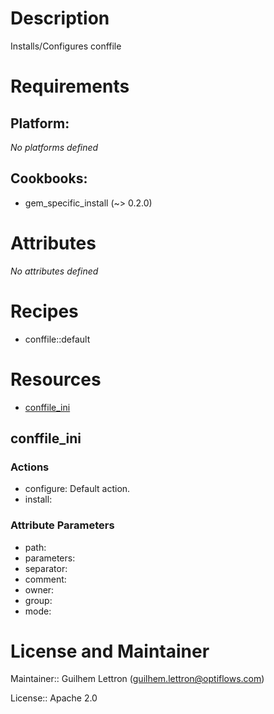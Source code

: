# Description

Installs/Configures conffile

# Requirements

## Platform:

*No platforms defined*

## Cookbooks:

* gem_specific_install (~> 0.2.0)

# Attributes

*No attributes defined*

# Recipes

* conffile::default

# Resources

* [conffile_ini](#conffile_ini)

## conffile_ini

### Actions

- configure:  Default action.
- install:

### Attribute Parameters

- path:
- parameters:
- separator:
- comment:
- owner:
- group:
- mode:

# License and Maintainer

Maintainer:: Guilhem Lettron (<guilhem.lettron@optiflows.com>)

License:: Apache 2.0
